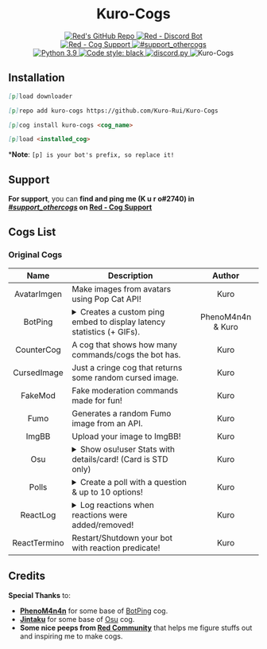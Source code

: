 <h1 align="center">Kuro-Cogs</h1>

<div align="center">
  <a href="https://github.com/Cog-Creators/Red-DiscordBot">
    <img src="https://img.shields.io/badge/Red--DiscordBot-v3-cb533f?style=for-the-badge&logo=github&link=https://github.com/Cog-Creators/Red-DiscordBot" alt="Red's GitHub Repo">
  </a>
  <a href="https://discord.gg/red">
    <img src="https://img.shields.io/badge/Red%20--%20Discord%20Bot-Join-cb533f?style=for-the-badge&logo=discord&link=https://discord.gg/red" alt="Red - Discord Bot">
  </a>
  <br>
  <a href="https://discord.gg/GET4DVk">
    <img src="https://img.shields.io/badge/Red%20--%20Cog%20Support-Join-cb533f?style=for-the-badge&logo=discord&link=https://discord.gg/GET4DVk" alt="Red - Cog Support">
  </a>
  <a href="https://discord.com/channels/240154543684321280/240212783503900673">
    <img src="https://img.shields.io/badge/%23support__othercogs-Go%20To%20Channel-cb533f?style=for-the-badge&logo=discord&link=https://discord.com/channels/240154543684321280/240212783503900673" alt="#support_othercogs">
  </a>
  <br>
  <a href="https://www.python.org">
    <img src="https://img.shields.io/badge/python-v3.8%20|%20v3.9-blue?style=for-the-badge&logo=python" alt="Python 3.9">
  </a>
  <a href="https://github.com/psf/black">
    <img src="https://img.shields.io/badge/code%20style-black-000000.svg?style=for-the-badge" alt="Code style: black">
  </a>
  <a href="https://github.com/Rapptz/discord.py">
    <img src="https://img.shields.io/badge/discord.py-v1.7.3-blue?style=for-the-badge&logo=github" alt="discord.py">
  </a>
  <img src="https://repository-images.githubusercontent.com/441140666/b86c0830-5577-4772-b350-d66018e29e06" alt="Kuro-Cogs"> <!--width=827 height=323-->
</div>

## Installation
<!-- So you can copy and paste it one by one :D -->
```md
[p]load downloader
```
```md
[p]repo add kuro-cogs https://github.com/Kuro-Rui/Kuro-Cogs
```
```md
[p]cog install kuro-cogs <cog_name>
```
```md
[p]load <installed_cog>
```
***Note**: `[p] is your bot's prefix, so replace it!`

## Support
**For support**, you can **find and ping me (K u r o#2740) in [*#support_othercogs*](https://discord.com/channels/240154543684321280/240212783503900673) on [Red - Cog Support](https://discord.gg/GET4DVk)**

## Cogs List

### Original Cogs
|     Name     |                       Description                        |            Author            |
|:------------:|----------------------------------------------------------|:----------------------------:|
| AvatarImgen  | Make images from avatars using Pop Cat API!              |             Kuro             |
|   BotPing    | <details><summary>Creates a custom ping embed to display latency statistics (+ GIFs).</summary>Rewrite of https://github.com/phenom4n4n/phen-cogs/tree/master/customping</details>      |      PhenoM4n4n & Kuro       |
|  CounterCog  | A cog that shows how many commands/cogs the bot has.     |             Kuro             |
| CursedImage  | Just a cringe cog that returns some random cursed image. |             Kuro             |
|   FakeMod    | Fake moderation commands made for fun!                   |             Kuro             |
|     Fumo     | Generates a random Fumo image from an API.               |             Kuro             |
|    ImgBB     | Upload your image to ImgBB!                              |             Kuro             |
|     Osu      | <details><summary>Show osu!user Stats with details/card! (Card is STD only)</summary>Rewrite of https://github.com/Jintaku/Jintaku-Cogs-V3/tree/master/osu</details>               |             Kuro             |
|    Polls     | <details><summary>Create a poll with a question & up to 10 options!</summary>Inspired by **Dyno**.</details>  |             Kuro             |
|   ReactLog   | <details><summary>Log reactions when reactions were added/removed!</summary>Inspired by **Sx Bot**.</details> |             Kuro             |
| ReactTermino | Restart/Shutdown your bot with reaction predicate!       |             Kuro             |

## Credits
**Special Thanks** to:
- [**PhenoM4n4n**](https://github.com/phenom4n4n) for some base of [BotPing](https://github.com/Kuro-Rui/Kuro-Cogs/tree/main/botping) cog.
- [**Jintaku**](https://github.com/Jintaku) for some base of [Osu](https://github.com/Kuro-Rui/Kuro-Cogs/tree/main/osu) cog.
- **Some nice peeps from [Red Community](https://discord.gg/red)** that helps me figure stuffs out and inspiring me to make cogs.